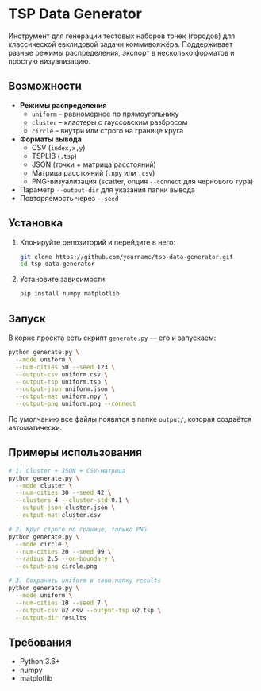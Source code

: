 # TSP Data Generator

Инструмент для генерации тестовых наборов точек (городов) для классической евклидовой задачи коммивояжёра. Поддерживает разные режимы распределения, экспорт в несколько форматов и простую визуализацию.

## Возможности

- **Режимы распределения**  
  - `uniform` – равномерное по прямоугольнику  
  - `cluster` – кластеры с гауссовским разбросом  
  - `circle` – внутри или строго на границе круга  
- **Форматы вывода**  
  - CSV (`index,x,y`)  
  - TSPLIB (`.tsp`)  
  - JSON (точки + матрица расстояний)  
  - Матрица расстояний (`.npy` или `.csv`)  
  - PNG-визуализация (scatter, опция `--connect` для чернового тура)  
- Параметр `--output-dir` для указания папки вывода  
- Повторяемость через `--seed`  

## Установка

1. Клонируйте репозиторий и перейдите в него:
   ```bash
   git clone https://github.com/yourname/tsp-data-generator.git
   cd tsp-data-generator
   ```
2. Установите зависимости:
   ```bash
   pip install numpy matplotlib
   ```

## Запуск

В корне проекта есть скрипт `generate.py` — его и запускаем:

```bash
python generate.py \
  --mode uniform \
  --num-cities 50 --seed 123 \
  --output-csv uniform.csv \
  --output-tsp uniform.tsp \
  --output-json uniform.json \
  --output-mat uniform.npy \
  --output-png uniform.png --connect
```

По умолчанию все файлы появятся в папке `output/`, которая создаётся автоматически.

## Примеры использования

```bash
# 1) Cluster + JSON + CSV-матрица
python generate.py \
  --mode cluster \
  --num-cities 30 --seed 42 \
  --clusters 4 --cluster-std 0.1 \
  --output-json cluster.json \
  --output-mat cluster.csv

# 2) Круг строго по границе, только PNG
python generate.py \
  --mode circle \
  --num-cities 20 --seed 99 \
  --radius 2.5 --on-boundary \
  --output-png circle.png

# 3) Сохранить uniform в свою папку results
python generate.py \
  --mode uniform \
  --num-cities 10 --seed 7 \
  --output-csv u2.csv --output-tsp u2.tsp \
  --output-dir results
```

## Требования

- Python 3.6+
- numpy
- matplotlib
